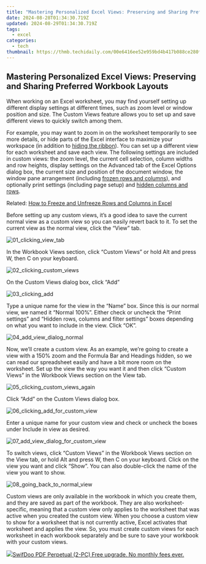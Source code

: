 ```yaml
---
title: "Mastering Personalized Excel Views: Preserving and Sharing Preferred Workbook Layouts"
date: 2024-08-28T01:34:30.719Z
updated: 2024-08-29T01:34:30.719Z
tags:
  - excel
categories:
  - tech
thumbnail: https://thmb.techidaily.com/00e6416ee52e959bd4b417b088ce280ff84f1d381398bcbde7f933c522e87849.jpg
---
```


## Mastering Personalized Excel Views: Preserving and Sharing Preferred Workbook Layouts

When working on an Excel worksheet, you may find yourself setting up different display settings at different times, such as zoom level or window position and size. The Custom Views feature allows you to set up and save different views to quickly switch among them.

 For example, you may want to zoom in on the worksheet temporarily to see more details, or hide parts of the Excel interface to maximize your workspace (in addition to [hiding the ribbon](https://extra-guidance.techidaily.com/updated-pinnacle-graphics-the-ultimate-4k-game-enhancement/)). You can set up a different view for each worksheet and save each view. The following settings are included in custom views: the zoom level, the current cell selection, column widths and row heights, display settings on the Advanced tab of the Excel Options dialog box, the current size and position of the document window, the window pane arrangement (including [frozen rows and columns](https://some-guidance.techidaily.com/updated-the-artisan-editor-refining-video-transitions-with-inshot/)), and optionally print settings (including page setup) and [hidden columns and rows](https://apple-account.techidaily.com/in-2024-tips-and-tricks-for-apple-id-locked-issue-from-apple-iphone-6-by-drfone-ios/).

Related: [How to Freeze and Unfreeze Rows and Columns in Excel](https://apple-account.techidaily.com/how-to-erase-an-iphone-se-2022-without-apple-id-password-by-drfone-ios/) 

 Before setting up any custom views, it’s a good idea to save the current normal view as a custom view so you can easily revert back to it. To set the current view as the normal view, click the “View” tab.

![01_clicking_view_tab](https://static1.howtogeekimages.com/wordpress/wp-content/uploads/2016/05/01_clicking_view_tab.png) 

 In the Workbook Views section, click “Custom Views” or hold Alt and press W, then C on your keyboard.

![02_clicking_custom_views](https://static1.howtogeekimages.com/wordpress/wp-content/uploads/2016/05/02_clicking_custom_views.png) 

 On the Custom Views dialog box, click “Add”

![03_clicking_add](https://static1.howtogeekimages.com/wordpress/wp-content/uploads/2016/05/03_clicking_add.png) 

 Type a unique name for the view in the “Name” box. Since this is our normal view, we named it “Normal 100%”. Either check or uncheck the “Print settings” and “Hidden rows, columns and filter settings” boxes depending on what you want to include in the view. Click “OK”.

![04_add_view_dialog_normal](https://static1.howtogeekimages.com/wordpress/wp-content/uploads/2016/05/04_add_view_dialog_normal.png) 

 Now, we’ll create a custom view. As an example, we’re going to create a view with a 150% zoom and the Formula Bar and Headings hidden, so we can read our spreadsheet easily and have a bit more room on the worksheet. Set up the view the way you want it and then click “Custom Views” in the Workbook Views section on the View tab.

![05_clicking_custom_views_again](https://static1.howtogeekimages.com/wordpress/wp-content/uploads/2016/05/05_clicking_custom_views_again.png) 

 Click “Add” on the Custom Views dialog box.

![06_clicking_add_for_custom_view](https://static1.howtogeekimages.com/wordpress/wp-content/uploads/2016/05/06_clicking_add_for_custom_view.png) 

 Enter a unique name for your custom view and check or uncheck the boxes under Include in view as desired.

![07_add_view_dialog_for_custom_view](https://static1.howtogeekimages.com/wordpress/wp-content/uploads/2016/05/07_add_view_dialog_for_custom_view.png) 

 To switch views, click “Custom Views” in the Workbook Views section on the View tab, or hold Alt and press W, then C on your keyboard. Click on the view you want and click “Show”. You can also double-click the name of the view you want to show.

![08_going_back_to_normal_view](https://static1.howtogeekimages.com/wordpress/wp-content/uploads/2016/05/08_going_back_to_normal_view.png) 

 Custom views are only available in the workbook in which you create them, and they are saved as part of the workbook. They are also worksheet-specific, meaning that a custom view only applies to the worksheet that was active when you created the custom view. When you choose a custom view to show for a worksheet that is not currently active, Excel activates that worksheet and applies the view. So, you must create custom views for each worksheet in each workbook separately and be sure to save your workbook with your custom views.

<ins class="adsbygoogle"
     style="display:block"
     data-ad-format="autorelaxed"
     data-ad-client="ca-pub-7571918770474297"
     data-ad-slot="1223367746"></ins>



<ins class="adsbygoogle"
     style="display:block"
     data-ad-client="ca-pub-7571918770474297"
     data-ad-slot="8358498916"
     data-ad-format="auto"
     data-full-width-responsive="true"></ins>



<!-- affiliate ads begin -->
<a href="https://purchase.swifdoo.com/order/checkout.php?PRODS=38709260&QTY=1&AFFILIATE=108875&CART=1"><img src="https://secure.avangate.com/images/merchant/8b932759a5a04ddb34bf79e3f9072e4b/products/Product%20box%20white-1024x1024.png" border="0">SwifDoo PDF Perpetual (2-PC)  Free upgrade. No monthly fees ever. </a>
<!-- affiliate ads end -->